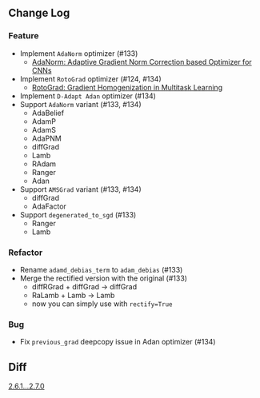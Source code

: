 ## Change Log

### Feature

* Implement `AdaNorm` optimizer (#133)
  * [AdaNorm: Adaptive Gradient Norm Correction based Optimizer for CNNs](https://arxiv.org/abs/2210.06364)
* Implement `RotoGrad` optimizer (#124, #134)
  * [RotoGrad: Gradient Homogenization in Multitask Learning](https://arxiv.org/abs/2103.02631)
* Implement `D-Adapt Adan` optimizer (#134)
* Support `AdaNorm` variant (#133, #134) 
  * AdaBelief
  * AdamP
  * AdamS
  * AdaPNM
  * diffGrad
  * Lamb
  * RAdam
  * Ranger
  * Adan
* Support `AMSGrad` variant (#133, #134)
  * diffGrad
  * AdaFactor
* Support `degenerated_to_sgd` (#133)
  * Ranger
  * Lamb
  
### Refactor

* Rename `adamd_debias_term` to `adam_debias` (#133)
* Merge the rectified version with the original (#133)
  * diffRGrad + diffGrad -> diffGrad 
  * RaLamb + Lamb -> Lamb
  * now you can simply use with `rectify=True`
 
### Bug

* Fix `previous_grad` deepcopy issue in Adan optimizer (#134)

## Diff

[2.6.1...2.7.0](https://github.com/kozistr/pytorch_optimizer/compare/v2.6.1...v2.7.0)
